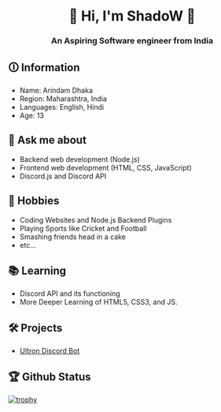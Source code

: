 <h1 align="center">👋 Hi, I'm ShadoW 👋</h1>
<h3 align="center">An Aspiring Software engineer from India</h3>

## 🛈 Information
- Name: Arindam Dhaka
- Region: Maharashtra, India
- Languages: English, Hindi
- Age: 13

## 💬 Ask me about
- Backend web development (Node.js)
- Frontend web development (HTML, CSS, JavaScript)
- Discord.js and Discord API

## 📅 Hobbies
- Coding Websites and Node.js Backend Plugins
- Playing Sports like Cricket and Football
- Smashing friends head in a cake
- etc...

## 📚 Learning
- Discord API and its functioning
- More Deeper Learning of HTML5, CSS3, and JS.

## 🛠️ Projects
- [Ultron Discord Bot](https://ultron-bot.xyz)

## 🏆 Github Status
[![trophy](https://github-profile-trophy.vercel.app/?username=shadowgamerfromyt&theme=onedark)](https://github.com/ryo-ma/github-profile-trophy)
